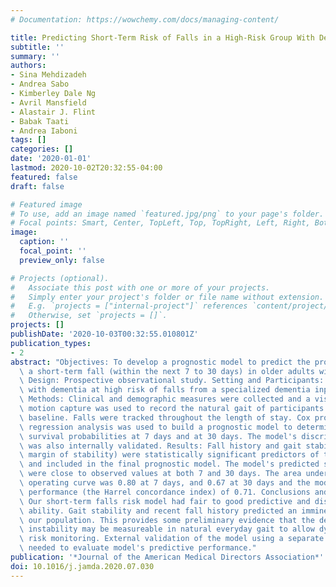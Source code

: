 ```yaml
---
# Documentation: https://wowchemy.com/docs/managing-content/

title: Predicting Short-Term Risk of Falls in a High-Risk Group With Dementia
subtitle: ''
summary: ''
authors:
- Sina Mehdizadeh
- Andrea Sabo
- Kimberley Dale Ng
- Avril Mansfield
- Alastair J. Flint
- Babak Taati
- Andrea Iaboni
tags: []
categories: []
date: '2020-01-01'
lastmod: 2020-10-02T20:32:55-04:00
featured: false
draft: false

# Featured image
# To use, add an image named `featured.jpg/png` to your page's folder.
# Focal points: Smart, Center, TopLeft, Top, TopRight, Left, Right, BottomLeft, Bottom, BottomRight.
image:
  caption: ''
  focal_point: ''
  preview_only: false

# Projects (optional).
#   Associate this post with one or more of your projects.
#   Simply enter your project's folder or file name without extension.
#   E.g. `projects = ["internal-project"]` references `content/project/deep-learning/index.md`.
#   Otherwise, set `projects = []`.
projects: []
publishDate: '2020-10-03T00:32:55.010801Z'
publication_types:
- 2
abstract: "Objectives: To develop a prognostic model to predict the probability of\
  \ a short-term fall (within the next 7 to 30 days) in older adults with dementia.\
  \ Design: Prospective observational study. Setting and Participants: Fifty-one individuals\
  \ with dementia at high risk of falls from a specialized dementia inpatient unit.\
  \ Methods: Clinical and demographic measures were collected and a vision-based markerless\
  \ motion capture was used to record the natural gait of participants over a 2-week\
  \ baseline. Falls were tracked throughout the length of stay. Cox proportional hazard\
  \ regression analysis was used to build a prognostic model to determine fall-free\
  \ survival probabilities at 7 days and at 30 days. The model's discriminative ability\
  \ was also internally validated. Results: Fall history and gait stability (estimated\
  \ margin of stability) were statistically significant predictors of time to fall\
  \ and included in the final prognostic model. The model's predicted survival probabilities\
  \ were close to observed values at both 7 and 30 days. The area under the receiver\
  \ operating curve was 0.80 at 7 days, and 0.67 at 30 days and the model had a discrimination\
  \ performance (the Harrel concordance index) of 0.71. Conclusions and Implications:\
  \ Our short-term falls risk model had fair to good predictive and discrimination\
  \ ability. Gait stability and recent fall history predicted an imminent fall in\
  \ our population. This provides some preliminary evidence that the degree of gait\
  \ instability may be measureable in natural everyday gait to allow dynamic falls\
  \ risk monitoring. External validation of the model using a separate data set is\
  \ needed to evaluate model's predictive performance."
publication: '*Journal of the American Medical Directors Association*'
doi: 10.1016/j.jamda.2020.07.030
---
```

